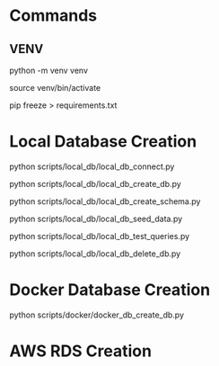 # Commands

## VENV

python -m venv venv

source venv/bin/activate

pip freeze > requirements.txt



# Local Database Creation

python scripts/local_db/local_db_connect.py

python scripts/local_db/local_db_create_db.py

python scripts/local_db/local_db_create_schema.py

python scripts/local_db/local_db_seed_data.py

python scripts/local_db/local_db_test_queries.py

python scripts/local_db/local_db_delete_db.py


# Docker Database Creation

python scripts/docker/docker_db_create_db.py


# AWS RDS Creation